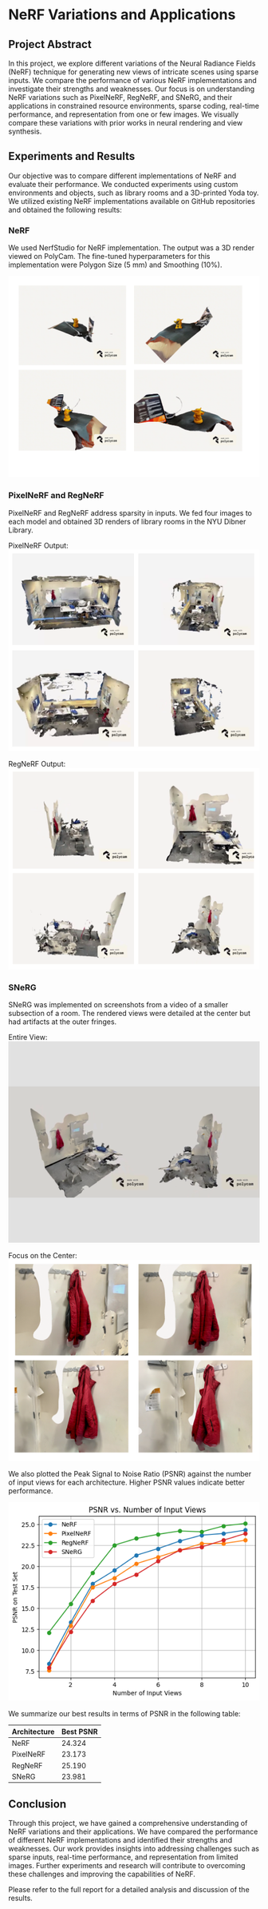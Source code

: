 # NeRF Variations and Applications

## Project Abstract
In this project, we explore different variations of the Neural Radiance Fields (NeRF) technique for generating new views of intricate scenes using sparse inputs. We compare the performance of various NeRF implementations and investigate their strengths and weaknesses. Our focus is on understanding NeRF variations such as PixelNeRF, RegNeRF, and SNeRG, and their applications in constrained resource environments, sparse coding, real-time performance, and representation from one or few images. We visually compare these variations with prior works in neural rendering and view synthesis.

## Experiments and Results

Our objective was to compare different implementations of NeRF and evaluate their performance. We conducted experiments using custom environments and objects, such as library rooms and a 3D-printed Yoda toy. We utilized existing NeRF implementations available on GitHub repositories and obtained the following results:

### NeRF
We used NerfStudio for NeRF implementation. The output was a 3D render viewed on PolyCam. The fine-tuned hyperparameters for this implementation were Polygon Size (5 mm) and Smoothing (10%).

![NeRF output](NeRF_out.png)

### PixelNeRF and RegNeRF
PixelNeRF and RegNeRF address sparsity in inputs. We fed four images to each model and obtained 3D renders of library rooms in the NYU Dibner Library.

PixelNeRF Output:
![PixelNeRF output](dibner_1.png)

RegNeRF Output:
![RegNeRF output](dibner_2.png)

### SNeRG
SNeRG was implemented on screenshots from a video of a smaller subsection of a room. The rendered views were detailed at the center but had artifacts at the outer fringes.

Entire View:
![SNeRG Entire View](SneRG_imp.png)

Focus on the Center:
![SNeRG Center](SneRG_foc.png)

We also plotted the Peak Signal to Noise Ratio (PSNR) against the number of input views for each architecture. Higher PSNR values indicate better performance.

![PSNR Results](graph_results.png)

We summarize our best results in terms of PSNR in the following table:

| Architecture | Best PSNR |
|--------------|-----------|
| NeRF         | 24.324    |
| PixelNeRF    | 23.173    |
| RegNeRF      | 25.190    |
| SNeRG        | 23.981    |

## Conclusion

Through this project, we have gained a comprehensive understanding of NeRF variations and their applications. We have compared the performance of different NeRF implementations and identified their strengths and weaknesses. Our work provides insights into addressing challenges such as sparse inputs, real-time performance, and representation from limited images. Further experiments and research will contribute to overcoming these challenges and improving the capabilities of NeRF.

Please refer to the full report for a detailed analysis and discussion of the results.




<!-- # nerf-deep-dive-testbench
Code repository for nerf testbench

The code contains four different implementations of nerf tested for our database:

1. NeRF - (https://www.matthewtancik.com/nerf)
2. Pixel-NeRF - (https://alexyu.net/pixelnerf/)
3. regNeRF - (https://m-niemeyer.github.io/regnerf/)
4. sNeRG - (https://phog.github.io/snerg/)
 -->
